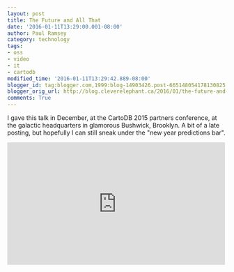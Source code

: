 ```yaml
---
layout: post
title: The Future and All That
date: '2016-01-11T13:29:00.001-08:00'
author: Paul Ramsey
category: technology
tags:
- oss
- video
- it
- cartodb
modified_time: '2016-01-11T13:29:42.889-08:00'
blogger_id: tag:blogger.com,1999:blog-14903426.post-665148054178130825
blogger_orig_url: http://blog.cleverelephant.ca/2016/01/the-future-and-all-that.html
comments: True
---
```


I gave this talk in December, at the CartoDB 2015 partners conference, at the galactic headquarters in glamorous Bushwick, Brooklyn. A bit of a late posting, but hopefully I can still sneak under the "new year predictions bar".

<iframe src="https://player.vimeo.com/video/149429837" width="500" height="281" frameborder="0" webkitallowfullscreen mozallowfullscreen allowfullscreen></iframe>
